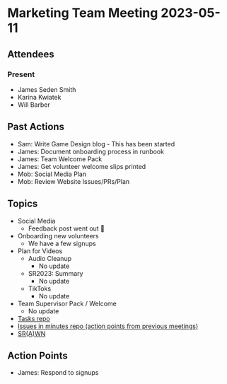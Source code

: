 # Marketing Team Meeting 2023-05-11

## Attendees

### Present

- James Seden Smith
- Karina Kwiatek
- Will Barber


## Past Actions

- Sam: Write Game Design blog - This has been started
- James: Document onboarding process in runbook
- James: Team Welcome Pack
- James: Get volunteer welcome slips printed
- Mob: Social Media Plan
- Mob: Review Website Issues/PRs/Plan

## Topics

- Social Media
    - Feedback post went out 🎉
- Onboarding new volunteers
    - We have a few signups
- Plan for Videos
    - Audio Cleanup
        - No update
    - SR2023: Summary
        - No update
    - TikToks
        - No update
- Team Supervisor Pack / Welcome
    - No update
- [Tasks repo](https://github.com/srobo/tasks/issues?q=is%3Aopen+is%3Aissue+label%3A%22A%3A+Media)
- [Issues in minutes repo (action points from previous meetings)](https://github.com/srobo/marketing-team-minutes/issues)
- [SR(A)WN](https://github.com/srobo/srawn/issues)

## Action Points
- James: Respond to signups
